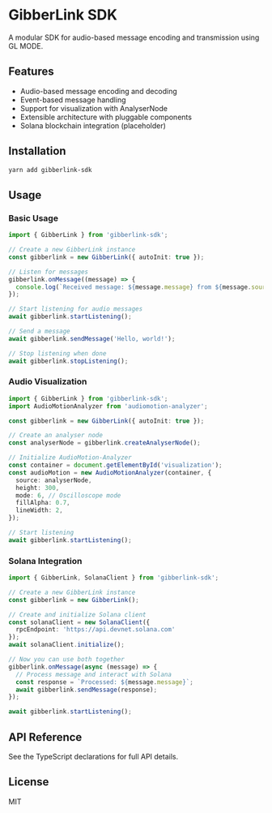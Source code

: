 # GibberLink SDK

A modular SDK for audio-based message encoding and transmission using GL MODE.

## Features

- Audio-based message encoding and decoding
- Event-based message handling
- Support for visualization with AnalyserNode
- Extensible architecture with pluggable components
- Solana blockchain integration (placeholder)

## Installation

```bash
yarn add gibberlink-sdk
```

## Usage

### Basic Usage

```typescript
import { GibberLink } from 'gibberlink-sdk';

// Create a new GibberLink instance
const gibberlink = new GibberLink({ autoInit: true });

// Listen for messages
gibberlink.onMessage((message) => {
  console.log(`Received message: ${message.message} from ${message.source}`);
});

// Start listening for audio messages
await gibberlink.startListening();

// Send a message
await gibberlink.sendMessage('Hello, world!');

// Stop listening when done
await gibberlink.stopListening();
```

### Audio Visualization

```typescript
import { GibberLink } from 'gibberlink-sdk';
import AudioMotionAnalyzer from 'audiomotion-analyzer';

const gibberlink = new GibberLink({ autoInit: true });

// Create an analyser node
const analyserNode = gibberlink.createAnalyserNode();

// Initialize AudioMotion-Analyzer
const container = document.getElementById('visualization');
const audioMotion = new AudioMotionAnalyzer(container, {
  source: analyserNode,
  height: 300,
  mode: 6, // Oscilloscope mode
  fillAlpha: 0.7,
  lineWidth: 2,
});

// Start listening
await gibberlink.startListening();
```

### Solana Integration

```typescript
import { GibberLink, SolanaClient } from 'gibberlink-sdk';

// Create a new GibberLink instance
const gibberlink = new GibberLink();

// Create and initialize Solana client
const solanaClient = new SolanaClient({
  rpcEndpoint: 'https://api.devnet.solana.com'
});
await solanaClient.initialize();

// Now you can use both together
gibberlink.onMessage(async (message) => {
  // Process message and interact with Solana
  const response = `Processed: ${message.message}`;
  await gibberlink.sendMessage(response);
});

await gibberlink.startListening();
```

## API Reference

See the TypeScript declarations for full API details.

## License

MIT 